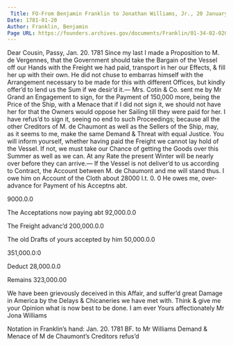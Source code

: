 ```yaml
---
 Title: FO-From Benjamin Franklin to Jonathan Williams, Jr., 20 January 1781
Date: 1781-01-20
Author: Franklin, Benjamin
Page URL: https://founders.archives.gov/documents/Franklin/01-34-02-0209
---
```


Dear Cousin,
Passy, Jan. 20. 1781
Since my last I made a Proposition to M. de Vergennes, that the Government should take the Bargain of the Vessel off our Hands with the Freight we had paid, transport in her our Effects, & fill her up with their own. He did not chuse to embarras himself with the Arrangement necessary to be made for this with different Offices, but kindly offer’d to lend us the Sum if we desir’d it.— Mrs. Cotin & Co. sent me by Mr Grand an Engagement to sign, for the Payment of 150,000 more, being the Price of the Ship, with a Menace that if I did not sign it, we should not have her for that the Owners would oppose her Sailing till they were paid for her. I have refus’d to sign it, seeing no end to such Proceedings; because all the other Creditors of M. de Chaumont as well as the Sellers of the Ship, may, as it seems to me, make the same Demand & Threat with equal Justice. You will inform yourself, whether having paid the Freight we cannot lay hold of the Vessel. If not, we must take our Chance of getting the Goods over this Summer as well as we can. At any Rate the present Winter will be nearly over before they can arrive.— If the Vessel is not deliver’d to us according to Contract, the Account between M. de Chaumont and me will stand thus. I owe him on Account of the Cloth about 28000 l.t. 0. 0
He owes me, over-advance for Payment of his Acceptns abt.



9000.0.0


The Acceptations now paying abt
92,000.0.0


  The Freight advanc’d
200,000.0.0


  The old Drafts of yours accepted by him
50,000.0.0



351,000.0:0


  Deduct
28,000.0.0


  Remains
323,000.00


We have been grievously deceived in this Affair, and suffer’d great Damage in America by the Delays & Chicaneries we have met with. Think & give me your Opinion what is now best to be done. I am ever Yours affectionately
Mr Jona Williams
 
Notation in Franklin’s hand: Jan. 20. 1781 BF. to Mr Williams Demand & Menace of M de Chaumont’s Creditors refus’d

